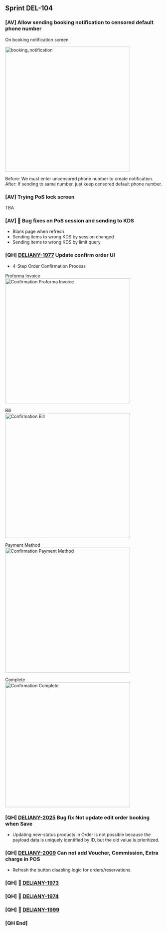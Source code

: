 ## Sprint DEL-104

### [AV] Allow sending booking notification to censored default phone number

On booking notification screen

<img width="400" alt="booking_notification" src="https://github.com/Maffiaco/documentation/assets/1776416/39e9187c-29b7-487a-8698-1dd39ff70699">

Before: We must enter uncensored phone number to create notification.<br/>
After: If sending to same number, just keep censored default phone number. 

### [AV] Trying PoS lock screen

TBA

### [AV] 🚀 Bug fixes on PoS session and sending to KDS

* Blank page when refresh
* Sending items to wrong KDS by session changed
* Sending items to wrong KDS by limit query

### [QH] [DELIANY-1977](https://deliany.youtrack.cloud/issue/DELIANY-1977/Update-confirm-order-UI) Update confirm order UI

* 4-Step Order Confirmation Process

Proforma Invoice
<br />
<img width="400" alt="Confirmation Proforma Invoice" src="https://github.com/Maffiaco/documentation/assets/33405334/48c504af-87f0-4ed9-8748-95c7a97d7c45">

Bill
<br />
<img width="400" alt="Confirmation Bill" src="https://github.com/Maffiaco/documentation/assets/33405334/747f6378-07dd-42dc-b1e7-d8f8652f3621">

Payment Method
<br />
<img width="400" alt="Confirmation Payment Method" src="https://github.com/Maffiaco/documentation/assets/33405334/09eff8bf-3ad6-4fbb-b8d4-731ebd8db227">

Complete
<br />
<img width="400" alt="Confirmation Complete" src="https://github.com/Maffiaco/documentation/assets/33405334/2d53969e-cb68-46a5-a899-6d20e848272b">

### [QH] [DELIANY-2025](https://deliany.youtrack.cloud/issue/DELIANY-2025/Bug-Not-update-edit-order-booking-when-Save) Bug fix Not update edit order booking when Save

* Updating new-status products in Order is not possible because the payload data is uniquely identified by ID, but the old value is prioritized.

### [QH] [DELIANY-2009](https://deliany.youtrack.cloud/issue/DELIANY-2009/Bug-Can-not-add-Voucher-Commission-Extra-charge-in-POS) Can not add Voucher, Commission, Extra charge in POS

* Refresh the button disabling logic for orders/reservations.

### [QH] 🚀 [DELIANY-1973](https://deliany.youtrack.cloud/issue/DELIANY-1973/Update-behavior-for-button-Confirm-Order)
### [QH] 🚀 [DELIANY-1974](https://deliany.youtrack.cloud/issue/DELIANY-1974/Confirm-order-flow)
### [QH] 🚀 [DELIANY-1999](https://deliany.youtrack.cloud/issue/DELIANY-1999/Show-receive-payment-screen-after-order-confirmed)

### [QH End]







